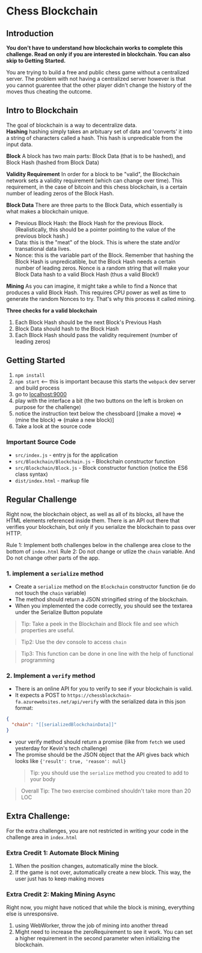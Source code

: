 # Chess Blockchain

## Introduction

**You don't have to understand how blockchain works to complete this challenge. Read on only if you are interested in blockchain. You can also skip to Getting Started.**

You are trying to build a free and public chess game without a centralized server. The problem with not having a centralized server however is that you cannot guarentee that the other player didn't change the history of the moves thus cheating the outcome.

## Intro to Blockchain

The goal of blockchain is a way to decentralize data.  
**Hashing**
hashing simply takes an arbituary set of data and 'converts' it into a string of characters called a hash. This hash is unpredicable from the input data.

**Block**
A block has two main parts: Block Data (that is to be hashed), and Block Hash (hashed from Block Data)

**Validity Requirement**
In order for a block to be "valid", the Blockchain network sets a validity requirement (which can change over time). This requirement, in the case of bitcoin and this chess blockchain, is a certain number of leading zeros of the Block Hash.

**Block Data**
There are three parts to the Block Data, which essentially is what makes a blockchain unique.

- Previous Block Hash: the Block Hash for the previous Block. (Realistically, this should be a pointer pointing to the value of the previous block hash.)
- Data: this is the "meat" of the block. This is where the state and/or transational data lives.
- Nonce: this is the variable part of the Block. Remember that hashing the Block Hash is unpredicatible, but the Block Hash needs a certain number of leading zeros. Nonce is a random string that will make your Block Data hash to a valid Block Hash (thus a valid Block!)

**Mining**
As you can imagine, it might take a while to find a Nonce that produces a valid Block Hash. This requires CPU power as well as time to generate the random Nonces to try. That's why this process it called mining.

**Three checks for a valid blockchain**

1. Each Block Hash should be the next Block's Previous Hash
2. Block Data should hash to the Block Hash
3. Each Block Hash should pass the validity requirement (number of leading zeros)

## Getting Started

1. `npm install`
2. `npm start` <-- this is important because this starts the `webpack` dev server and build process
3. go to [localhost:9000](http://localhost:9000)
4. play with the interface a bit (the two buttons on the left is broken on purpose for the challenge)
5. notice the instruction text below the chessboard [(make a move) => (mine the block) => (make a new block)]
6. Take a look at the source code

### Important Source Code

- `src/index.js` - entry js for the application
- `src/Blockchain/Blockchain.js` - Blockchain constructor function
- `src/Blockchain/Block.js` - Block constructor function (notice the ES6 class syntax)
- `dist/index.html` - markup file

## Regular Challenge

Right now, the blockchain object, as well as all of its blocks, all have the HTML elements referenced inside them.
There is an API out there that verifies your blockchain, but only if you serialize the blockchain to pass over HTTP.

Rule 1: Implement both challenges below in the challenge area close to the bottom of `index.html`
Rule 2: Do not change or utlize the `chain` variable. And Do not change other parts of the app.

### 1. implement a `serialize` method

- Create a `serialize` method on the `Blockchain` constructor function (ie do not touch the `chain` variable)
- The method should return a JSON stringified string of the blockchain.
- When you implemented the code correctly, you should see the textarea under the Serialize Button populate

> Tip: Take a peek in the Blockchain and Block file and see which properties are useful.

> Tip2: Use the dev console to access `chain`

> Tip3: This function can be done in one line with the help of functional programming

### 2. Implement a `verify` method

- There is an online API for you to verify to see if your blockchain is valid.
- It expects a POST to `https://chessblockchain-fa.azurewebsites.net/api/verify` with the serialized data in this json format:

```json
{
  "chain": "[[serializedBlockchainData]]"
}
```

- your verify method should return a promise (like from `fetch` we used yesterday for Kevin's tech challenge)
- The promise should be the JSON object that the API gives back which looks like `{'result': true, 'reason': null}`
  > Tip: you should use the `serialize` method you created to add to your body

> Overall Tip: The two exercise combined shouldn't take more than 20 LOC

## Extra Challenge:

For the extra challenges, you are not restricted in writing your code in the challenge area in `index.html`

### Extra Credit 1: Automate Block Mining

1. When the position changes, automatically mine the block.
2. If the game is not over, automatically create a new block.
   This way, the user just has to keep making moves

### Extra Credit 2: Making Mining Async

Right now, you might have noticed that while the block is mining, everything else is unresponsive.

1. using WebWorker, throw the job of mining into another thread
2. Might need to increase the zeroRequirement to see it work. You can set a higher requirement in the second parameter when initializing the blockchain.
